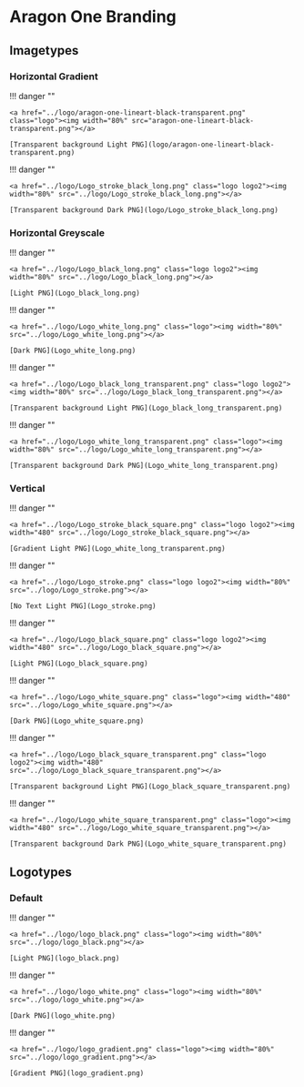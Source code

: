 # Aragon One Branding

## Imagetypes

### Horizontal Gradient

!!! danger ""

    <a href="../logo/aragon-one-lineart-black-transparent.png" class="logo"><img width="80%" src="aragon-one-lineart-black-transparent.png"></a>

    [Transparent background Light PNG](logo/aragon-one-lineart-black-transparent.png)

!!! danger ""

    <a href="../logo/Logo_stroke_black_long.png" class="logo logo2"><img width="80%" src="../logo/Logo_stroke_black_long.png"></a>

    [Transparent background Dark PNG](logo/Logo_stroke_black_long.png)

### Horizontal Greyscale

!!! danger ""

    <a href="../logo/Logo_black_long.png" class="logo logo2"><img width="80%" src="../logo/Logo_black_long.png"></a>

    [Light PNG](Logo_black_long.png)

!!! danger ""

    <a href="../logo/Logo_white_long.png" class="logo"><img width="80%" src="../logo/Logo_white_long.png"></a>

    [Dark PNG](Logo_white_long.png)

!!! danger ""

    <a href="../logo/Logo_black_long_transparent.png" class="logo logo2"><img width="80%" src="../logo/Logo_black_long_transparent.png"></a>

    [Transparent background Light PNG](Logo_black_long_transparent.png)

!!! danger ""

    <a href="../logo/Logo_white_long_transparent.png" class="logo"><img width="80%" src="../logo/Logo_white_long_transparent.png"></a>

    [Transparent background Dark PNG](Logo_white_long_transparent.png)

### Vertical

!!! danger ""

    <a href="../logo/Logo_stroke_black_square.png" class="logo logo2"><img width="480" src="../logo/Logo_stroke_black_square.png"></a>

    [Gradient Light PNG](Logo_white_long_transparent.png)

!!! danger ""

    <a href="../logo/Logo_stroke.png" class="logo logo2"><img width="80%" src="../logo/Logo_stroke.png"></a>

    [No Text Light PNG](Logo_stroke.png)

!!! danger ""

    <a href="../logo/Logo_black_square.png" class="logo logo2"><img width="480" src="../logo/Logo_black_square.png"></a>

    [Light PNG](Logo_black_square.png)

!!! danger ""

    <a href="../logo/Logo_white_square.png" class="logo"><img width="480" src="../logo/Logo_white_square.png"></a>

    [Dark PNG](Logo_white_square.png)

!!! danger ""

    <a href="../logo/Logo_black_square_transparent.png" class="logo logo2"><img width="480" src="../logo/Logo_black_square_transparent.png"></a>

    [Transparent background Light PNG](Logo_black_square_transparent.png)

!!! danger ""

    <a href="../logo/Logo_white_square_transparent.png" class="logo"><img width="480" src="../logo/Logo_white_square_transparent.png"></a>

    [Transparent background Dark PNG](Logo_white_square_transparent.png)

## Logotypes
### Default

!!! danger ""

    <a href="../logo/logo_black.png" class="logo"><img width="80%" src="../logo/logo_black.png"></a>

    [Light PNG](logo_black.png)

!!! danger ""

    <a href="../logo/logo_white.png" class="logo"><img width="80%" src="../logo/logo_white.png"></a>

    [Dark PNG](logo_white.png)

!!! danger ""

    <a href="../logo/logo_gradient.png" class="logo"><img width="80%" src="../logo/logo_gradient.png"></a>

    [Gradient PNG](logo_gradient.png)
